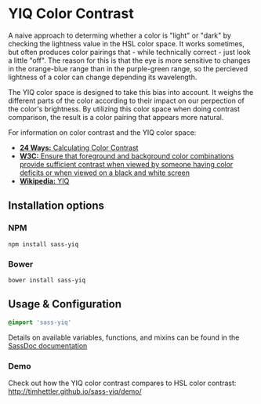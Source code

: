 # YIQ Color Contrast

A naive approach to determing whether a color is "light" or "dark" by checking the lightness value in the HSL color space. It works sometimes, but often produces color pairings that - while technically correct - just look a little "off". The reason for this is that the eye is more sensitive to changes in the orange-blue range than in the purple-green range, so the percieved lightness of a color can change depending its wavelength.

The YIQ color space is designed to take this bias into account. It weighs the different parts of the color according to their impact on our perpection of the color's brightness. By utilizing this color space when doing contrast comparison, the result is a color pairing that appears more natural.

For information on color contrast and the YIQ color space:

* [**24 Ways:** Calculating Color Contrast](http://24ways.org/2010/calculating-color-contrast/)
* [**W3C:** Ensure that foreground and background color combinations provide sufficient contrast when viewed by someone having color deficits or when viewed on a black and white screen](http://www.w3.org/TR/AERT#color-contrast)
* [**Wikipedia:** YIQ](http://en.wikipedia.org/wiki/YIQ)

## Installation options

### NPM

  ```
  npm install sass-yiq
  ```

### Bower

  ```
  bower install sass-yiq
  ```

## Usage & Configuration

  ```scss
  @import 'sass-yiq'
  ```

Details on available variables, functions, and mixins can be found in the [SassDoc documentation](http://timhettler.github.io/sass-yiq/sassdoc)

### Demo

Check out how the YIQ color contrast compares to HSL color contrast: http://timhettler.github.io/sass-yiq/demo/
